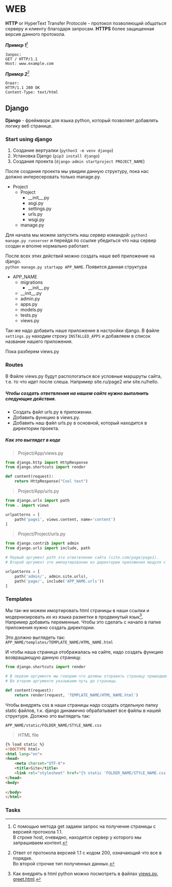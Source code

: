 # WEB

**HTTP** or HyperText Transfer Protocole - протокол позволяющий *общаться* серверу и клиенту благодаря запросам.
**HTTPS** более защищенная версия данного протокола.

***Пример 1***[^get]
```
Запрос:
GET / HTTP/1.1
Host: www.example.com
```

***Пример 2***[^answer]
```
Ответ:
HTTP/1.1 200 OK
Content-Type: text/html
```

[^get]: С помощью метода get задаем запрос на получение страницы с версией протокола 1.1.<br>
В строке host, очевидно, находится сервер у которого мы запрашиваем контент.

[^answer]: Ответ от протокола версией 1.1 с кодом 200, означающий что все в порядке.<br>
Во второй строчке тип полученных данных.


## Django

**Django** - фреймворк для языка python, который позволяет добавлять логику веб странице.

### Start using django

1. Создание вертуалки (`python3 -m venv django`)
2. Установка Django (`pip3 install django`)
3. Создания проекта (`django-admin startproject PROJECT_NAME`)

После создания проекта мы увидим данную структуру, пока нас должно интересеровать только manage.py.

- Project
    - Project
        - \_\_init\_\_.py
        - asgi.py
        - settings.py
        - urls.py
        - wsgi.py
    - manage.py

Для начала мы можем запустить наш сервер командой: `python3 manage.py runserver` и перейдя по ссылке
убедиться что наш сервер создан и вполне нормально работает.

После всех этих действий можно создать наше веб приложение на django.<br>
`python manage.py startapp APP_NAME`. Появится данная структура

- APP\_NAME
    - migrations
        - \_\_init\_\_.py
    - \_\_init\_\_.py
    - admin.py
    - apps.py
    - models.py
    - tests.py
    - views.py

Так-же надо добавить наше приложение в настройки django. В файле `settings.py` находим строку
`INSTALLED_APPS` и добавляем в список название нашего приложения.

Пока разберем views.py

### Routes

В Файле views.py будут распологаться все условные маршруты сайта, т.е. то что идет после слеша. 
Например site.ru/page2 или site.ru/hello.

##### Чтобы создать ответвления на нашем сайте нужно выполнить следующие действия.

- Создать файл urls.py в приложении.
- Добавить функцию в views.py.
- Добавить наш файл urls.py в основной, который находится в директории проекта.

##### Как это выглядет в коде

> Project/App/views.py
```python
from django.http import HttpResponse
from django.shortcuts import render

def content(request):
    return HttpResponse("Cool text")
```

> Project/App/urls.py
```python
from django.urls import path
from . import views

urlpatterns = [
    path('page1', views.content, name='content')    
]
```

> Project/Project/urls.py
```python
from django.contrib import admin
from django.urls import include, path

# Первый аргумент path это ответвление сайта (site.com/page/page1).
# Второй аргумент это импортирование из директории приложения модуля с именем urls.

urlpatterns = [
    path('admin/', admin.site.urls),
    path('page/', include('APP_NAME.urls'))
]
```

### Templates

Мы так-же можем имортировать html страницы в наши ссылки и модернизировать их из языка разметки в продвинутый язык[^how-use-code]. Например
добавить переменные. Чтобы это сделать с начало в папке приложения нужно создать директории. 

Это должно выглядеть так:
`APP_NAME/templates/TEMPLATE_NAME/HTML_NAME.html`

И чтобы наша страница отображалась на сайте, надо создать функцию возвращающую данную страницу. 

```python
from django.shortcuts import render

# В первом аргументе мы говорим что должны отправить страницу пришедшему запросу.
# Во втором аргументе указываем путь до страницы.

def content(request):
    return render(request, 'TEMPLATE_NAME/HTML_NAME.html')
```

[^how-use-code]: Как внедрять в html python можно посмотреть в файлах [views.py](./first_project/first_app/views.py), 
[greet.html](./first_project/first_app/templates/hello/greet.html).

Чтобы внедрять css в наши страницы надо создать отдельную папку static файлов, т.к. django 
динамично обрабатывает все файлы в нашей структуре. Должно это выглядеть так:

`APP_NAME/static/FOLDER_NAME/STYLE_NAME.css`

> HTML file
```html
{% load static %}
<!DOCTYPE html>
<html lang="en">
<head>
    <meta charset="UTF-8">
    <title>Site</title>
    <link rel="stylesheet" href="{% static 'FOLDER_NAME/STYLE_NAME.css' %}">
</head>
<body>
    
</body>
</html>
```

### Tasks
